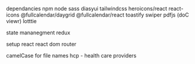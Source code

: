 dependancies
npm
node
sass
diasyui 
tailwindcss
heroicons/react
react-icons
@fullcalendar/daygrid
@fullcalendar/react
toastify
swiper
pdfjs (doC viewr)
lotttie


state mananegment
redux

setup 
react 
react dom router

camelCase for file names
hcp - health care providers
